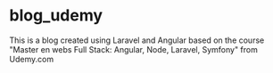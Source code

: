# blog_udemy
This is a blog created using Laravel and Angular based on the course "Master en webs Full Stack: Angular, Node, Laravel, Symfony" from Udemy.com
